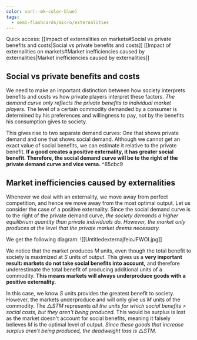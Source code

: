 ```yaml
---
color: var(--mk-color-blue)
tags:
  - sem1-flashcards/micro/externalities
---
```

Quick access:
[[Impact of externalities on markets#Social vs private benefits and costs|Social vs private benefits and costs]]
[[Impact of externalities on markets#Market inefficiencies caused by externalities|Market inefficiencies caused by externalities]]

## Social vs private benefits and costs
We need to make an important distinction between how society interprets benefits and costs vs how private players interpret these factors. *The demand curve only reflects the private benefits to individual market players.* The level of a certain commodity demanded by a consumer is determined by his preferences and willingness to pay, not by the benefits his consumption gives to society.

This gives rise to two separate demand curves: One that shows private demand and one that shows social demand. Although we cannot get an exact value of social benefits, we can estimate it relative to the private benefit. **If a good creates a positive externality, it has greater social benefit. Therefore, the social demand curve will be to the right of the private demand curve and vice versa.** ^85cbc9

## Market inefficiencies caused by externalities
Whenever we deal with an externality, we move away from perfect competition, and hence we move away from the most optimal output. Let us consider the case of a positive externality. Since the social demand curve is to the right of the private demand curve, *the society demands a higher equilibrium quantity than private individuals do. However, the market only produces at the level that the private market deems necessary.*

We get the following diagram:
![[UntitledexternajfeioJFWOI.jpg]]

We notice that the market produces $M$ units, even though the total benefit to society is maximized at $S$ units of output. This gives us a **very important result: markets do not take social benefits into account,** and therefore underestimate the total benefit of producing additional units of a commodity. **This means markets will always underproduce goods with a positive externality.** 

In this case, we know $S$ units provides the greatest benefit to society. However, the markets underproduce and will only give us $M$ units of the commodity. The $\triangle STM$ represents *all the units for which social benefits > social costs, but they aren't being produced.* This would be surplus is lost as the market doesn't account for social benefits, meaning it falsely believes $M$ is the optimal level of output. *Since these goods that increase surplus aren't being produced, the deadweight loss is* $\triangle STM$.